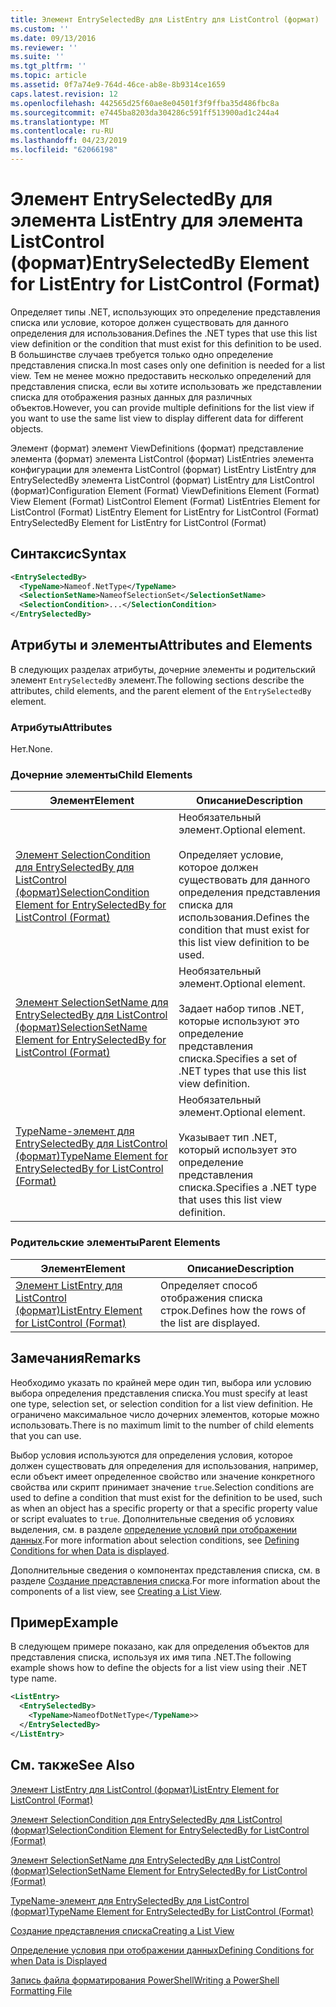 ```yaml
---
title: Элемент EntrySelectedBy для ListEntry для ListControl (формат) | Документация Майкрософт
ms.custom: ''
ms.date: 09/13/2016
ms.reviewer: ''
ms.suite: ''
ms.tgt_pltfrm: ''
ms.topic: article
ms.assetid: 0f7a74e9-764d-46ce-ab8e-8b9314ce1659
caps.latest.revision: 12
ms.openlocfilehash: 442565d25f60ae8e04501f3f9ffba35d486fbc8a
ms.sourcegitcommit: e7445ba8203da304286c591ff513900ad1c244a4
ms.translationtype: MT
ms.contentlocale: ru-RU
ms.lasthandoff: 04/23/2019
ms.locfileid: "62066198"
---
```

# <a name="entryselectedby-element-for-listentry-for-listcontrol-format"></a><span data-ttu-id="09c47-102">Элемент EntrySelectedBy для элемента ListEntry для элемента ListControl (формат)</span><span class="sxs-lookup"><span data-stu-id="09c47-102">EntrySelectedBy Element for ListEntry for ListControl (Format)</span></span>

<span data-ttu-id="09c47-103">Определяет типы .NET, использующих это определение представления списка или условие, которое должен существовать для данного определения для использования.</span><span class="sxs-lookup"><span data-stu-id="09c47-103">Defines the .NET types that use this list view definition or the condition that must exist for this definition to be used.</span></span> <span data-ttu-id="09c47-104">В большинстве случаев требуется только одно определение представления списка.</span><span class="sxs-lookup"><span data-stu-id="09c47-104">In most cases only one definition is needed for a list view.</span></span> <span data-ttu-id="09c47-105">Тем не менее можно предоставить несколько определений для представления списка, если вы хотите использовать же представлении списка для отображения разных данных для различных объектов.</span><span class="sxs-lookup"><span data-stu-id="09c47-105">However, you can provide multiple definitions for the list view if you want to use the same list view to display different data for different objects.</span></span>

<span data-ttu-id="09c47-106">Элемент (формат) элемент ViewDefinitions (формат) представление элемента (формат) элемента ListControl (формат) ListEntries элемента конфигурации для элемента ListControl (формат) ListEntry ListEntry для EntrySelectedBy элемента ListControl (формат) ListEntry для ListControl (формат)</span><span class="sxs-lookup"><span data-stu-id="09c47-106">Configuration Element (Format) ViewDefinitions Element (Format) View Element (Format) ListControl Element (Format) ListEntries Element for ListControl (Format) ListEntry Element for ListEntry for ListControl (Format) EntrySelectedBy Element for ListEntry for ListControl (Format)</span></span>

## <a name="syntax"></a><span data-ttu-id="09c47-107">Синтаксис</span><span class="sxs-lookup"><span data-stu-id="09c47-107">Syntax</span></span>

```xml
<EntrySelectedBy>
  <TypeName>Nameof.NetType</TypeName>
  <SelectionSetName>NameofSelectionSet</SelectionSetName>
  <SelectionCondition>...</SelectionCondition>
</EntrySelectedBy>
```

## <a name="attributes-and-elements"></a><span data-ttu-id="09c47-108">Атрибуты и элементы</span><span class="sxs-lookup"><span data-stu-id="09c47-108">Attributes and Elements</span></span>

<span data-ttu-id="09c47-109">В следующих разделах атрибуты, дочерние элементы и родительский элемент `EntrySelectedBy` элемент.</span><span class="sxs-lookup"><span data-stu-id="09c47-109">The following sections describe the attributes, child elements, and the parent element of the `EntrySelectedBy` element.</span></span>

### <a name="attributes"></a><span data-ttu-id="09c47-110">Атрибуты</span><span class="sxs-lookup"><span data-stu-id="09c47-110">Attributes</span></span>

<span data-ttu-id="09c47-111">Нет.</span><span class="sxs-lookup"><span data-stu-id="09c47-111">None.</span></span>

### <a name="child-elements"></a><span data-ttu-id="09c47-112">Дочерние элементы</span><span class="sxs-lookup"><span data-stu-id="09c47-112">Child Elements</span></span>

|<span data-ttu-id="09c47-113">Элемент</span><span class="sxs-lookup"><span data-stu-id="09c47-113">Element</span></span>|<span data-ttu-id="09c47-114">Описание</span><span class="sxs-lookup"><span data-stu-id="09c47-114">Description</span></span>|
|-------------|-----------------|
|[<span data-ttu-id="09c47-115">Элемент SelectionCondition для EntrySelectedBy для ListControl (формат)</span><span class="sxs-lookup"><span data-stu-id="09c47-115">SelectionCondition Element for EntrySelectedBy for ListControl  (Format)</span></span>](./selectioncondition-element-for-entryselectedby-for-listcontrol-format.md)|<span data-ttu-id="09c47-116">Необязательный элемент.</span><span class="sxs-lookup"><span data-stu-id="09c47-116">Optional element.</span></span><br /><br /> <span data-ttu-id="09c47-117">Определяет условие, которое должен существовать для данного определения представления списка для использования.</span><span class="sxs-lookup"><span data-stu-id="09c47-117">Defines the condition that must exist for this list view definition to be used.</span></span>|
|[<span data-ttu-id="09c47-118">Элемент SelectionSetName для EntrySelectedBy для ListControl (формат)</span><span class="sxs-lookup"><span data-stu-id="09c47-118">SelectionSetName Element for EntrySelectedBy for ListControl (Format)</span></span>](./selectionsetname-element-for-entryselectedby-for-listcontrol-format.md)|<span data-ttu-id="09c47-119">Необязательный элемент.</span><span class="sxs-lookup"><span data-stu-id="09c47-119">Optional element.</span></span><br /><br /> <span data-ttu-id="09c47-120">Задает набор типов .NET, которые используют это определение представления списка.</span><span class="sxs-lookup"><span data-stu-id="09c47-120">Specifies a set of .NET types that use this list view definition.</span></span>|
|[<span data-ttu-id="09c47-121">TypeName-элемент для EntrySelectedBy для ListControl (формат)</span><span class="sxs-lookup"><span data-stu-id="09c47-121">TypeName Element for EntrySelectedBy for ListControl (Format)</span></span>](./typename-element-for-entryselectedby-for-listcontrol-format.md)|<span data-ttu-id="09c47-122">Необязательный элемент.</span><span class="sxs-lookup"><span data-stu-id="09c47-122">Optional element.</span></span><br /><br /> <span data-ttu-id="09c47-123">Указывает тип .NET, который использует это определение представления списка.</span><span class="sxs-lookup"><span data-stu-id="09c47-123">Specifies a .NET type that uses this list view definition.</span></span>|

### <a name="parent-elements"></a><span data-ttu-id="09c47-124">Родительские элементы</span><span class="sxs-lookup"><span data-stu-id="09c47-124">Parent Elements</span></span>

|<span data-ttu-id="09c47-125">Элемент</span><span class="sxs-lookup"><span data-stu-id="09c47-125">Element</span></span>|<span data-ttu-id="09c47-126">Описание</span><span class="sxs-lookup"><span data-stu-id="09c47-126">Description</span></span>|
|-------------|-----------------|
|[<span data-ttu-id="09c47-127">Элемент ListEntry для ListControl (формат)</span><span class="sxs-lookup"><span data-stu-id="09c47-127">ListEntry Element for ListControl (Format)</span></span>](./listentry-element-for-listcontrol-format.md)|<span data-ttu-id="09c47-128">Определяет способ отображения списка строк.</span><span class="sxs-lookup"><span data-stu-id="09c47-128">Defines how the rows of the list are displayed.</span></span>|

## <a name="remarks"></a><span data-ttu-id="09c47-129">Замечания</span><span class="sxs-lookup"><span data-stu-id="09c47-129">Remarks</span></span>

<span data-ttu-id="09c47-130">Необходимо указать по крайней мере один тип, выбора или условию выбора определения представления списка.</span><span class="sxs-lookup"><span data-stu-id="09c47-130">You must specify at least one type, selection set, or selection condition for a list view definition.</span></span> <span data-ttu-id="09c47-131">Не ограничено максимальное число дочерних элементов, которые можно использовать.</span><span class="sxs-lookup"><span data-stu-id="09c47-131">There is no maximum limit to the number of child elements that you can use.</span></span>

<span data-ttu-id="09c47-132">Выбор условия используются для определения условия, которое должен существовать для определения для использования, например, если объект имеет определенное свойство или значение конкретного свойства или скрипт принимает значение `true`.</span><span class="sxs-lookup"><span data-stu-id="09c47-132">Selection conditions are used to define a condition that must exist for the definition to be used, such as when an object has a specific property or that a specific property value or script evaluates to `true`.</span></span> <span data-ttu-id="09c47-133">Дополнительные сведения об условиях выделения, см. в разделе [определение условий при отображении данных](./defining-conditions-for-displaying-data.md).</span><span class="sxs-lookup"><span data-stu-id="09c47-133">For more information about selection conditions, see [Defining Conditions for when Data is displayed](./defining-conditions-for-displaying-data.md).</span></span>

<span data-ttu-id="09c47-134">Дополнительные сведения о компонентах представления списка, см. в разделе [Создание представления списка](./creating-a-list-view.md).</span><span class="sxs-lookup"><span data-stu-id="09c47-134">For more information about the components of a list view, see [Creating a List View](./creating-a-list-view.md).</span></span>

## <a name="example"></a><span data-ttu-id="09c47-135">Пример</span><span class="sxs-lookup"><span data-stu-id="09c47-135">Example</span></span>

<span data-ttu-id="09c47-136">В следующем примере показано, как для определения объектов для представления списка, используя их имя типа .NET.</span><span class="sxs-lookup"><span data-stu-id="09c47-136">The following example shows how to define the objects for a list view using their .NET type name.</span></span>

```xml
<ListEntry>
  <EntrySelectedBy>
    <TypeName>NameofDotNetType</TypeName>>
  </EntrySelectedBy>
</ListEntry>
```

## <a name="see-also"></a><span data-ttu-id="09c47-137">См. также</span><span class="sxs-lookup"><span data-stu-id="09c47-137">See Also</span></span>

[<span data-ttu-id="09c47-138">Элемент ListEntry для ListControl (формат)</span><span class="sxs-lookup"><span data-stu-id="09c47-138">ListEntry Element for ListControl (Format)</span></span>](./listentry-element-for-listcontrol-format.md)

[<span data-ttu-id="09c47-139">Элемент SelectionCondition для EntrySelectedBy для ListControl (формат)</span><span class="sxs-lookup"><span data-stu-id="09c47-139">SelectionCondition Element for EntrySelectedBy for ListControl (Format)</span></span>](./selectioncondition-element-for-entryselectedby-for-listcontrol-format.md)

[<span data-ttu-id="09c47-140">Элемент SelectionSetName для EntrySelectedBy для ListControl (формат)</span><span class="sxs-lookup"><span data-stu-id="09c47-140">SelectionSetName Element for EntrySelectedBy for ListControl (Format)</span></span>](./selectionsetname-element-for-entryselectedby-for-listcontrol-format.md)

[<span data-ttu-id="09c47-141">TypeName-элемент для EntrySelectedBy для ListControl (формат)</span><span class="sxs-lookup"><span data-stu-id="09c47-141">TypeName Element for EntrySelectedBy for ListControl (Format)</span></span>](./typename-element-for-entryselectedby-for-listcontrol-format.md)

[<span data-ttu-id="09c47-142">Создание представления списка</span><span class="sxs-lookup"><span data-stu-id="09c47-142">Creating a List View</span></span>](./creating-a-list-view.md)

[<span data-ttu-id="09c47-143">Определение условия при отображении данных</span><span class="sxs-lookup"><span data-stu-id="09c47-143">Defining Conditions for when Data is Displayed</span></span>](./defining-conditions-for-displaying-data.md)

[<span data-ttu-id="09c47-144">Запись файла форматирования PowerShell</span><span class="sxs-lookup"><span data-stu-id="09c47-144">Writing a PowerShell Formatting File</span></span>](./writing-a-powershell-formatting-file.md)
